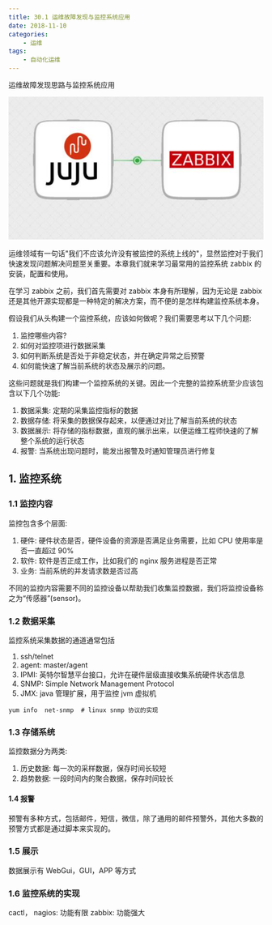 ```yaml
---
title: 30.1 运维故障发现与监控系统应用
date: 2018-11-10
categories:
    - 运维
tags:
    - 自动化运维
---
```


运维故障发现思路与监控系统应用

![HA](/images/linux_mt/linux_zabbix.jpg)
<!-- more -->

运维领域有一句话"我们不应该允许没有被监控的系统上线的"，显然监控对于我们快速发现问题解决问题至关重要。本章我们就来学习最常用的监控系统 zabbix 的安装，配置和使用。

在学习 zabbix 之前，我们首先需要对 zabbix 本身有所理解，因为无论是 zabbix 还是其他开源实现都是一种特定的解决方案，而不便的是怎样构建监控系统本身。

假设我们从头构建一个监控系统，应该如何做呢？我们需要思考以下几个问题:
1. 监控哪些内容?
2. 如何对监控项进行数据采集
3. 如何判断系统是否处于非稳定状态，并在确定异常之后预警
5. 如何能快速了解当前系统的状态及展示的问题。

这些问题就是我们构建一个监控系统的关键。因此一个完整的监控系统至少应该包含以下几个功能:
1. 数据采集: 定期的采集监控指标的数据
2. 数据存储: 将采集的数据保存起来，以便通过对比了解当前系统的状态
3. 数据展示: 将存储的指标数据，直观的展示出来，以便运维工程师快速的了解整个系统的运行状态
4. 报警: 当系统出现问题时，能发出报警及时通知管理员进行修复

## 1. 监控系统
### 1.1 监控内容
监控包含多个层面:
1. 硬件: 硬件状态是否，硬件设备的资源是否满足业务需要，比如 CPU 使用率是否一直超过 90%
2. 软件: 软件是否正成工作，比如我们的 nginx 服务进程是否正常
3. 业务: 当前系统的并发请求数是否过高

不同的监控内容需要不同的监控设备以帮助我们收集监控数据，我们将监控设备称之为“传感器”(sensor)。

### 1.2 数据采集
监控系统采集数据的通道通常包括
1. ssh/telnet
2. agent: master/agent
2. IPMI: 英特尔智慧平台接口，允许在硬件层级直接收集系统硬件状态信息
2. SNMP: Simple Network Management Protocol
2. JMX: java 管理扩展，用于监控 jvm 虚拟机

```
yum info  net-snmp  # linux snmp 协议的实现
```

### 1.3 存储系统
监控数据分为两类:
1. 历史数据: 每一次的采样数据，保存时间长较短
2. 趋势数据: 一段时间内的聚合数据，保存时间较长

#### 1.4 报警
预警有多种方式，包括邮件，短信，微信，除了通用的邮件预警外，其他大多数的预警方式都是通过脚本来实现的。

### 1.5 展示
数据展示有 WebGui，GUI，APP 等方式

### 1.6 监控系统的实现
cactl， nagios: 功能有限
zabbix: 功能强大

